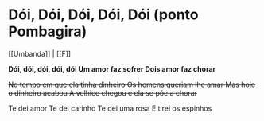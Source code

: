 # Dói, Dói, Dói, Dói, Dói (ponto Pombagira)

[[Umbanda]] | [[F]]

**Dói, dói, dói, dói, dói
Um amor faz sofrer
Dois amor faz chorar**

~~No tempo em que ela tinha dinheiro
Os homens queriam lhe amar
Mas hoje o dinheiro acabou
A velhice chegou e ela se põe a chorar~~

Te dei amor
Te dei carinho
Te dei uma rosa
E tirei os espinhos
